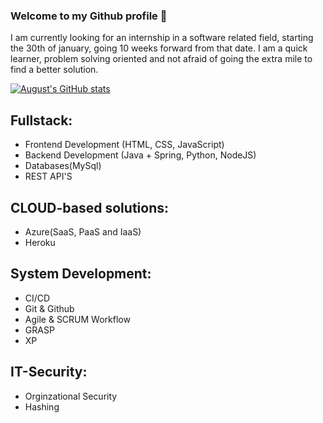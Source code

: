 ### Welcome to my Github profile 👋
I am currently looking for an internship in a software related field, starting the 30th of january, going 10 weeks forward from that date. I am a quick learner, problem solving oriented and not afraid of going the extra mile to find a better solution.


[![August's GitHub stats](https://github-readme-stats.vercel.app/api?username=TheeCapain)](https://www.linkedin.com/in/august-hauerslev-188345122/)


## Fullstack:
- Frontend Development (HTML, CSS, JavaScript)
- Backend Development (Java + Spring, Python, NodeJS)
- Databases(MySql)
- REST API'S

## CLOUD-based solutions:
- Azure(SaaS, PaaS and IaaS)
- Heroku

## System Development:
- CI/CD
- Git & Github
- Agile & SCRUM Workflow
- GRASP
- XP

## IT-Security:
- Orginzational Security
- Hashing

